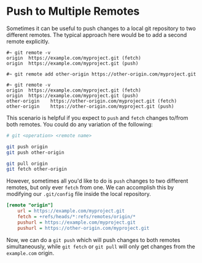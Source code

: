 # Push to Multiple Remotes

Sometimes it can be useful to push changes to a local git repository to two different remotes. The typical approach here would be to add a second remote explicitly.

```console
#~ git remote -v
origin  https://example.com/myproject.git (fetch)
origin  https://example.com/myproject.git (push)

#~ git remote add other-origin https://other-origin.com/myproject.git

#~ git remote -v
origin  https://example.com/myproject.git (fetch)
origin  https://example.com/myproject.git (push)
other-origin    https://other-origin.com/myproject.git (fetch)
other-origin    https://other-origin.com/myproject.git (push)
```

This scenario is helpful if you expect to `push` and `fetch` changes to/from both remotes. You could do any variation of the following:

```bash
# git <operation> <remote name>

git push origin
git push other-origin

git pull origin
git fetch other-origin
```

However, sometimes all you'd like to do is `push` changes to two different remotes, but only ever `fetch` from one. We can accomplish this by modifying our `.git/config` file inside the local repository.

```ini
[remote "origin"]
    url = https://example.com/myproject.git
    fetch = +refs/heads/*:refs/remotes/origin/*
    pushurl = https://example.com/myproject.git
    pushurl = https://other-origin.com/myproject.git
```

Now, we can do a `git push` which will push changes to both remotes simultaneously, while `git fetch` or `git pull` will only get changes from the `example.com` origin.
